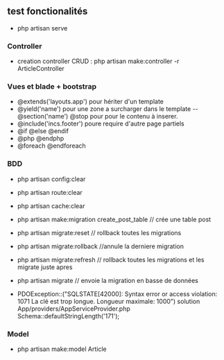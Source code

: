 ## test fonctionalités
- php artisan serve
### Controller
- creation controller CRUD : php artisan make:controller -r  ArticleController

### Vues et blade + bootstrap
- @extends('layouts.app') pour hériter d'un template
- @yield('name') pour une zone a surcharger dans le template -- @section('name') @stop pour pour le contenu à inserer.
- @include('incs.footer') poure require d'autre page partiels
- @if @else @endif
- @php @endphp
- @foreach @endforeach

### BDD
- php artisan config:clear 
- php artisan route:clear
- php artisan cache:clear

- php artisan make:migration create_post_table // crée une table post
- php artisan migrate:reset // rollback toutes les migrations
- php artisan migrate:rollback //annule la derniere migration
- php artisan migrate:refresh // rollback toutes les migrations et les migrate juste apres
- php artisan migrate // envoie la migration en basse de données
- PDOException::("SQLSTATE[42000]: Syntax error or access violation: 1071 La clé est 
trop longue. Longueur maximale: 1000")
solution
App/providers/AppServiceProvider.php 
Schema::defaultStringLength('171');

### Model
- php artisan make:model Article 